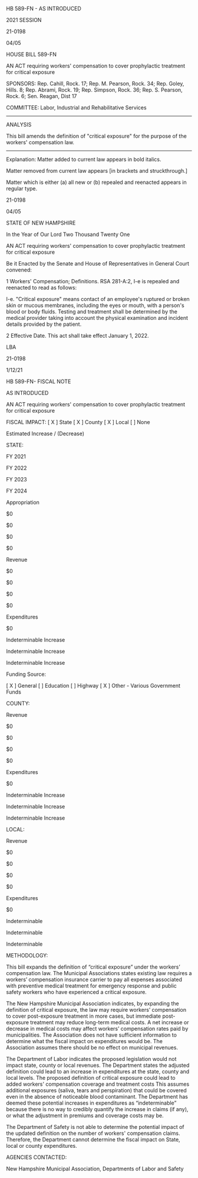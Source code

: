  HB 589-FN - AS INTRODUCED

 

 

2021 SESSION

 21-0198

 04/05

 

HOUSE BILL 589-FN

 

AN ACT requiring workers' compensation to cover prophylactic treatment for critical exposure

 

SPONSORS: Rep. Cahill, Rock. 17; Rep. M. Pearson, Rock. 34; Rep. Goley, Hills. 8; Rep. Abrami, Rock. 19; Rep. Simpson, Rock. 36; Rep. S. Pearson, Rock. 6; Sen. Reagan, Dist 17

 

COMMITTEE: Labor, Industrial and Rehabilitative Services

 

-----------------------------------------------------------------

 

ANALYSIS

 

 This bill amends the definition of "critical exposure" for the purpose of the workers' compensation law.

 

- - - - - - - - - - - - - - - - - - - - - - - - - - - - - - - - - - - - - - - - - - - - - - - - - - - - - - - - - - - - - - - - - - - - - - - - - - - 

 

Explanation: Matter added to current law appears in bold italics.

 Matter removed from current law appears [in brackets and struckthrough.]

 Matter which is either (a) all new or (b) repealed and reenacted appears in regular type.

 21-0198

 04/05

 

STATE OF NEW HAMPSHIRE

 

In the Year of Our Lord Two Thousand Twenty One

 

AN ACT requiring workers' compensation to cover prophylactic treatment for critical exposure

 

Be it Enacted by the Senate and House of Representatives in General Court convened:

 

 1 Workers' Compensation; Definitions. RSA 281-A:2, I-e is repealed and reenacted to read as follows: 

 I-e. "Critical exposure" means contact of an employee's ruptured or broken skin or mucous membranes, including the eyes or mouth, with a person's blood or body fluids. Testing and treatment shall be determined by the medical provider taking into account the physical examination and incident details provided by the patient.

 2 Effective Date. This act shall take effect January 1, 2022.

 

LBA

 21-0198

 1/12/21

 

HB 589-FN- FISCAL NOTE

AS INTRODUCED

 

AN ACT requiring workers' compensation to cover prophylactic treatment for critical exposure

 

FISCAL IMPACT: [ X ] State [ X ] County [ X ] Local [ ] None

   

 

   

Estimated Increase / (Decrease)

  STATE:

FY 2021

FY 2022

FY 2023

FY 2024

   Appropriation

$0

$0

$0

$0

   Revenue

$0

$0

$0

$0

   Expenditures

$0

Indeterminable Increase 

Indeterminable Increase 

Indeterminable Increase 

  Funding Source:

 [ X ] General [ ] Education [ ] Highway [ X ] Other - Various Government Funds 

   

 

 

 

 

  COUNTY:

 

 

 

 

   Revenue

$0

$0

$0

$0

   Expenditures

$0

Indeterminable Increase 

Indeterminable Increase 

Indeterminable Increase 

   

 

 

 

 

  LOCAL:

 

 

 

 

   Revenue

$0

$0

$0

$0

   Expenditures

$0

Indeterminable 

Indeterminable 

Indeterminable 

   

METHODOLOGY:

This bill expands the definition of “critical exposure” under the workers’ compensation law. The Municipal Associations states existing law requires a workers’ compensation insurance carrier to pay all expenses associated with preventive medical treatment for emergency response and public safety workers who have experienced a critical exposure. 

 

The New Hampshire Municipal Association indicates, by expanding the definition of critical exposure, the law may require workers’ compensation to cover post-exposure treatment in more cases, but immediate post-exposure treatment may reduce long-term medical costs. A net increase or decrease in medical costs may affect workers’ compensation rates paid by municipalities. The Association does not have sufficient information to determine what the fiscal impact on expenditures would be. The Association assumes there should be no effect on municipal revenues.

 

The Department of Labor indicates the proposed legislation would not impact state, county or local revenues. The Department states the adjusted definition could lead to an increase in expenditures at the state, county and local levels. The proposed definition of critical exposure could lead to added workers' compensation coverage and treatment costs This assumes additional exposures (saliva, tears and perspiration) that could be covered even in the absence of noticeable blood contaminant. The Department has deemed these potential increases in expenditures as “indeterminable” because there is no way to credibly quantify the increase in claims (if any), or what the adjustment in premiums and coverage costs may be. 

 

The Department of Safety is not able to determine the potential impact of the updated definition on the number of workers' compensation claims. Therefore, the Department cannot determine the fiscal impact on State, local or county expenditures.

 

AGENCIES CONTACTED:

New Hampshire Municipal Association, Departments of Labor and Safety

 

